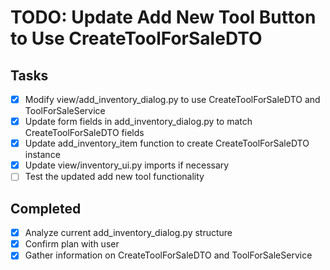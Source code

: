 # TODO: Update Add New Tool Button to Use CreateToolForSaleDTO

## Tasks
- [x] Modify view/add_inventory_dialog.py to use CreateToolForSaleDTO and ToolForSaleService
- [x] Update form fields in add_inventory_dialog.py to match CreateToolForSaleDTO fields
- [x] Update add_inventory_item function to create CreateToolForSaleDTO instance
- [x] Update view/inventory_ui.py imports if necessary
- [ ] Test the updated add new tool functionality

## Completed
- [x] Analyze current add_inventory_dialog.py structure
- [x] Confirm plan with user
- [x] Gather information on CreateToolForSaleDTO and ToolForSaleService
